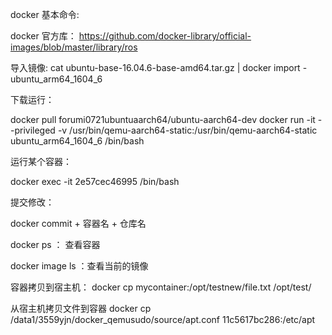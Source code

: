 
docker 基本命令:

docker 官方库： https://github.com/docker-library/official-images/blob/master/library/ros

导入镜像:
cat ubuntu-base-16.04.6-base-amd64.tar.gz | docker import - ubuntu_arm64_1604_6

下载运行：

docker pull forumi0721ubuntuaarch64/ubuntu-aarch64-dev
docker run -it --privileged  -v /usr/bin/qemu-aarch64-static:/usr/bin/qemu-aarch64-static  ubuntu_arm64_1604_6 /bin/bash

运行某个容器： 

docker exec -it 2e57cec46995 /bin/bash

提交修改： 

docker commit + 容器名 + 仓库名


docker ps ： 查看容器

docker image ls ：查看当前的镜像


容器拷贝到宿主机：
docker cp mycontainer:/opt/testnew/file.txt /opt/test/

从宿主机拷贝文件到容器
docker cp /data1/3559yjn/docker_qemusudo/source/apt.conf  11c5617bc286:/etc/apt
